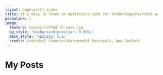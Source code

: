 ```yaml
---
layout: page-posts_index
title: It’s easy to focus on optimising code for technology<br/>that we forget to optimise code for <span class="emphasis">people</span> <span class="quote u-dash u-secondary"><a href="http://humanjavascript.com" class="u-secondary" target="_blank">Human JavaScript</a></span>
permalink: /
image:
  feature: covers/cathedral-cove.jpg
  bg_style: 'background-position: 0 83%;'
  mask_style: 'opacity: 0.6;'
  credit: Cathedral Cove<br/>Coromandel Peninsula, New Zealand
---
```

<div class="title">
    <h1 itemprop="name" name="title" class="post-title post-title-is-page">
        My Posts
    </h1>
</div>